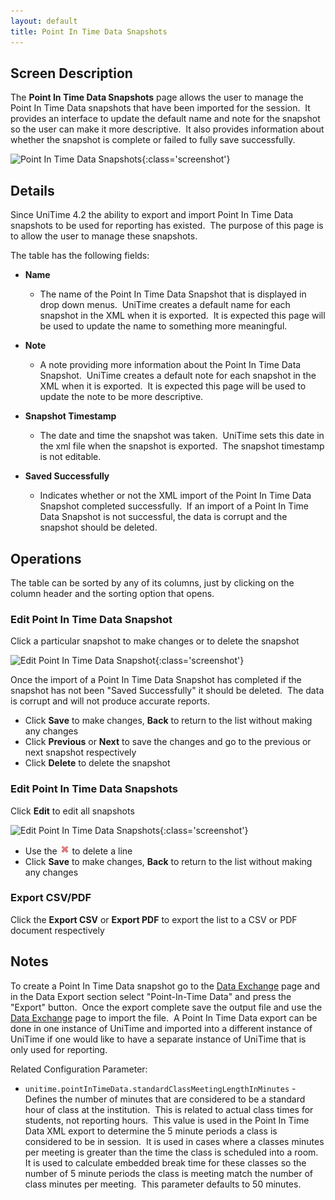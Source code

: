 ```yaml
---
layout: default
title: Point In Time Data Snapshots
---
```



## Screen Description

The **Point In Time Data Snapshots** page allows the user to manage the Point In Time Data snapshots that have been imported for the session.  It provides an interface to update the default name and note for the snapshot so the user can make it more descriptive.  It also provides information about whether the snapshot is complete or failed to fully save successfully.

![Point In Time Data Snapshots](images/point-in-time-data-snapshots-1.png){:class='screenshot'}

## Details

Since UniTime 4.2 the ability to export and import Point In Time Data snapshots to be used for reporting has existed.  The purpose of this page is to allow the user to manage these snapshots.

The table has the following fields:

* **Name**
    * The name of the Point In Time Data Snapshot that is displayed in drop down menus.  UniTime creates a default name for each snapshot in the XML when it is exported.  It is expected this page will be used to update the name to something more meaningful.

* **Note**
    * A note providing more information about the Point In Time Data Snapshot.  UniTime creates a default note for each snapshot in the XML when it is exported.  It is expected this page will be used to update the note to be more descriptive.

* **Snapshot Timestamp**
    * The date and time the snapshot was taken.  UniTime sets this date in the xml file when the snapshot is exported.  The snapshot timestamp is not editable.

* **Saved Successfully** 
    * Indicates whether or not the XML import of the Point In Time Data Snapshot completed successfully.  If an import of a Point In Time Data Snapshot is not successful, the data is corrupt and the snapshot should be deleted.

## Operations

The table can be sorted by any of its columns, just by clicking on the column header and the sorting option that opens.

### Edit Point In Time Data Snapshot
Click a particular snapshot to make changes or to delete the snapshot

![Edit Point In Time Data Snapshot](images/edit-point-in-time-data-snapshot-1.png){:class='screenshot'}

Once the import of a Point In Time Data Snapshot has completed if the snapshot has not been "Saved Successfully" it should be deleted.  The data is corrupt and will not produce accurate reports.

* Click **Save** to make changes, **Back** to return to the list without making any changes
* Click **Previous** or **Next** to save the changes and go to the previous or next snapshot respectively
* Click **Delete** to delete the snapshot

### Edit Point In Time Data Snapshots
Click **Edit** to edit all snapshots

![Edit Point In Time Data Snapshots](images/edit-point-in-time-data-snapshots-1.png){:class='screenshot'}

* Use the ![Delete](images/icon-delete.png) to delete a line
* Click **Save** to make changes, **Back** to return to the list without making any changes

### Export CSV/PDF
Click the **Export CSV** or **Export PDF** to export the list to a CSV or PDF document respectively

## Notes

To create a Point In Time Data snapshot go to the [Data Exchange](data-exchange) page and in the Data Export section select "Point-In-Time Data" and press the "Export" button.  Once the export complete save the output file and use the [Data Exchange](data-exchange) page to import the file.  A Point In Time Data export can be done in one instance of UniTime and imported into a different instance of UniTime if one would like to have a separate instance of UniTime that is only used for reporting.

Related Configuration Parameter:

* `unitime.pointInTimeData.standardClassMeetingLengthInMinutes` - Defines the number of minutes that are considered to be a standard hour of class at the institution.  This is related to actual class times for students, not reporting hours.  This value is used in the Point In Time Data XML export to determine the 5 minute periods a class is considered to be in session.  It is used in cases where a classes minutes per meeting is greater than the time the class is scheduled into a room.  It is used to calculate embedded break time for these classes so the number of 5 minute periods the class is meeting match the number of class minutes per meeting.  This parameter defaults to 50 minutes.
